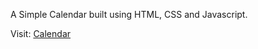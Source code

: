 A Simple Calendar built using HTML, CSS and Javascript.

Visit: [Calendar](https://vishalkrsharma.github.io/calender/)